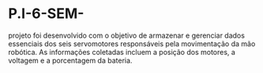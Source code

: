# P.I-6-SEM-
 projeto foi desenvolvido com o objetivo de armazenar e gerenciar dados essenciais dos seis servomotores responsáveis pela movimentação da mão robótica. As informações coletadas incluem a posição dos motores, a voltagem e a porcentagem da bateria. 
